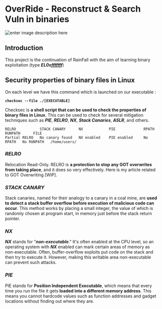 # OverRide - Reconstruct & Search Vuln in binaries
![enter image description here](https://i.ibb.co/7vCqzmk/Screenshot-from-2023-10-05-10-24-16.png)
## Introduction
This project is the continuation of RainFall with the aim of learning binary exploitation (type ***EL0xfffffff***)

## **Security properties of binary files in Linux**
On each level we have this command which is launched on our executable :

**`checksec --file ./[EXECUTABLE]`**

Checksec is **a shell script that can be used to check the properties of binary files in Linux**. This can be used to check for several mitigation techniques such as ***PIE***, ***RELRO***, ***NX***, ***Stack Canaries***, ***ASLR***, and others.

```
RELRO           STACK CANARY      NX            PIE             RPATH      RUNPATH      FILE
Partial RELRO   No canary found   NX enabled    PIE enabled     No RPATH   No RUNPATH   /home/users/
```

### *RELRO*
Relocation Read-Only. RELRO is **a protection to stop any GOT overwrites from taking place**, and it does so very effectively. Here is my article related to GOT Overwriting [WIP].

### *STACK CANARY*
Stack canaries, named for their analogy to a canary in a coal mine, are **used to detect a stack buffer overflow before execution of malicious code can occur**. This method works by placing a small integer, the value of which is randomly chosen at program start, in memory just before the stack return pointer.

### *NX*

***NX*** stands for "***non-executable***." It's often enabled at the CPU level, so an operating system with ***NX*** enabled can mark certain areas of memory as non-executable. Often, buffer-overflow exploits put code on the stack and then try to execute it. However, making this writable area non-executable can prevent such attacks.

### *PIE* 
PIE stands for **Position Independent Executable**, which means that every time you run the file it gets **loaded into a different memory address**. This means you cannot hardcode values such as function addresses and gadget locations without finding out where they are.


